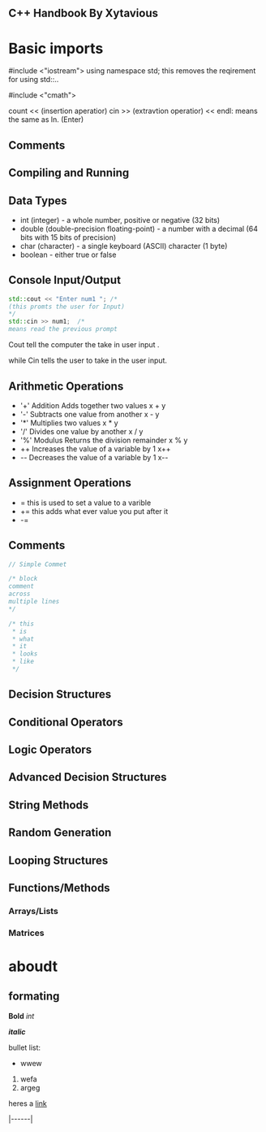 ## C++ Handbook By Xytavious

# Basic imports
 #include <"iostream">
using namespace std; this removes the reqirement for using std::..

#include <"cmath">

count << (insertion aperatior)
cin >> (extravtion operatior)
<< endl: means the same as ln. (Enter)

## Comments

## Compiling and Running

## Data Types
* int (integer) - a whole number, positive or negative (32 bits)
* double (double-precision floating-point) - a number with a decimal (64 bits with 15 bits of precision)
* char (character) - a single keyboard (ASCII) character (1 byte)
* boolean - either true or false

## Console Input/Output


```C++ 
std::cout << "Enter num1 "; /*
(this promts the user for Input)
*/
std::cin >> num1;  /*
means read the previous prompt 
```
 Cout tell the computer the take in user input .

 while Cin tells the user to take in the user input.

## Arithmetic Operations
* '+'	Addition  Adds together two values	x + y	
* '-'	Subtracts one value from another	x - y	
* '*'	Multiplies two values	x * y	
* '/'	Divides one value by another	x / y	
* '%'	Modulus	Returns the division remainder	x % y	
* ++	Increases the value of a variable by 1	x++
* --	Decreases the value of a variable by 1	x--

## Assignment Operations 
* = this is used to set a value to a varible 
* += this adds what ever value you put after it 
* -=
## Comments

```C++
// Simple Commet

/* block
comment
across
multiple lines
*/

/* this
 * is
 * what
 * it 
 * looks
 * like
 */
```

## Decision Structures

## Conditional Operators

## Logic Operators

## Advanced Decision Structures

## String Methods

## Random Generation

## Looping Structures

## Functions/Methods

### Arrays/Lists

### Matrices

# aboudt 

## formating 

**Bold** 
*int* 

***italic***

bullet list:
* wwew

1. wefa
2. argeg

heres a [link](https....)

|------|


```C++

```